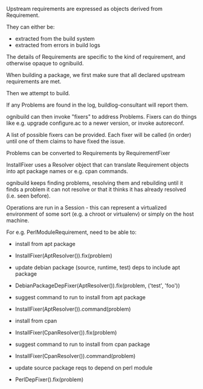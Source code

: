 Upstream requirements are expressed as objects derived from Requirement.

They can either be:

 * extracted from the build system
 * extracted from errors in build logs

The details of Requirements are specific to the kind of requirement,
and otherwise opaque to ognibuild.

When building a package, we first make sure that all declared upstream
requirements are met.

Then we attempt to build.

If any Problems are found in the log, buildlog-consultant will report them.

ognibuild can then invoke "fixers" to address Problems. Fixers can do things
like e.g. upgrade configure.ac to a newer version, or invoke autoreconf.

A list of possible fixers can be provided. Each fixer will be called
(in order) until one of them claims to have fixed the issue.

Problems can be converted to Requirements by RequirementFixer

InstallFixer uses a Resolver object that
can translate Requirement objects into apt package names or
e.g. cpan commands.

ognibuild keeps finding problems, resolving them and rebuilding until it finds
a problem it can not resolve or that it thinks it has already resolved
(i.e. seen before).

Operations are run in a Session - this can represent a virtualized
environment of some sort (e.g. a chroot or virtualenv) or simply
on the host machine.

For e.g. PerlModuleRequirement, need to be able to:

 * install from apt package
  + InstallFixer(AptResolver()).fix(problem)
 * update debian package (source, runtime, test) deps to include apt package
  + DebianPackageDepFixer(AptResolver()).fix(problem, ('test', 'foo'))
 * suggest command to run to install from apt package
  + InstallFixer(AptResolver()).command(problem)
 * install from cpan
  + InstallFixer(CpanResolver()).fix(problem)
 * suggest command to run to install from cpan package
  + InstallFixer(CpanResolver()).command(problem)
 * update source package reqs to depend on perl module
  + PerlDepFixer().fix(problem)
